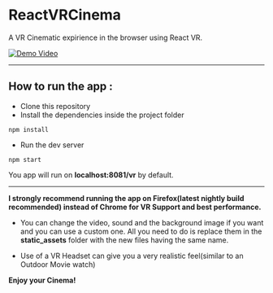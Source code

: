 # ReactVRCinema
A VR Cinematic expirience in the browser using React VR.

[![Demo Video](https://img.youtube.com/vi/MvxCouuiS-Y/0.jpg)](https://www.youtube.com/watch?v=MvxCouuiS-Y)
***
## How to run the app :
* Clone this repository
* Install the dependencies inside the project folder
```
npm install
```
* Run the dev server
```
npm start
```

You app will run on **localhost:8081/vr** by default.
***
**I strongly recommend running the app on Firefox(latest nightly build recommended) instead of Chrome for VR Support and best performance.**

* You can change the video, sound and the background image if you want and you can use a custom one. All you need to do is replace them in the **static_assets** folder with the new files having the same name.

* Use of a VR Headset can give you a very realistic feel(similar to an Outdoor Movie watch)

**Enjoy your Cinema!**
